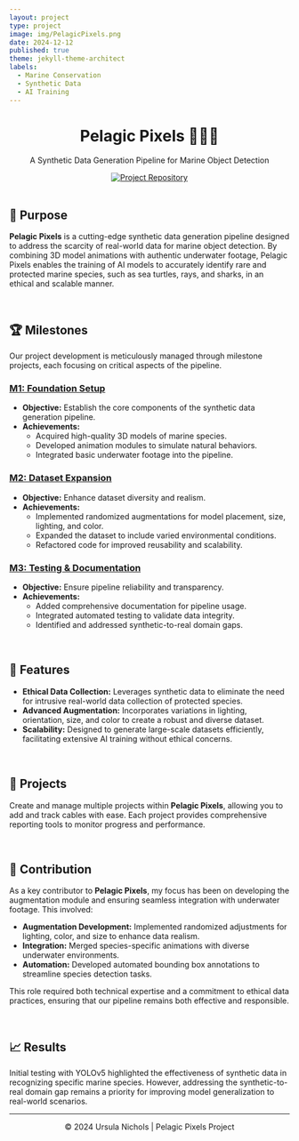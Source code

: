 ```yaml
---
layout: project
type: project
image: img/PelagicPixels.png
date: 2024-12-12
published: true
theme: jekyll-theme-architect
labels:
  - Marine Conservation
  - Synthetic Data
  - AI Training
---
```


<div align="center">
  <h1>Pelagic Pixels 🌊🐢🦈</h1>
  <p>A Synthetic Data Generation Pipeline for Marine Object Detection</p>
  
  <div>
    <a href="https://github.com/pelagic-pixels"><img src="https://img.shields.io/badge/Repository-GitHub-e0f2df.svg" alt="Project Repository"></a>
  </div>
</div>

<br>

## 🎯 Purpose
**Pelagic Pixels** is a cutting-edge synthetic data generation pipeline designed to address the scarcity of real-world data for marine object detection. By combining 3D model animations with authentic underwater footage, Pelagic Pixels enables the training of AI models to accurately identify rare and protected marine species, such as sea turtles, rays, and sharks, in an ethical and scalable manner.

<br>

## 🏆 Milestones
Our project development is meticulously managed through milestone projects, each focusing on critical aspects of the pipeline.

### [M1: Foundation Setup](https://github.com/orgs/uhmanoa/projects/1)
- **Objective:** Establish the core components of the synthetic data generation pipeline.
- **Achievements:**
  - Acquired high-quality 3D models of marine species.
  - Developed animation modules to simulate natural behaviors.
  - Integrated basic underwater footage into the pipeline.

### [M2: Dataset Expansion](https://github.com/orgs/uhmanoa/projects/2)
- **Objective:** Enhance dataset diversity and realism.
- **Achievements:**
  - Implemented randomized augmentations for model placement, size, lighting, and color.
  - Expanded the dataset to include varied environmental conditions.
  - Refactored code for improved reusability and scalability.

### [M3: Testing & Documentation](https://github.com/orgs/uhmanoa/projects/3)
- **Objective:** Ensure pipeline reliability and transparency.
- **Achievements:**
  - Added comprehensive documentation for pipeline usage.
  - Integrated automated testing to validate data integrity.
  - Identified and addressed synthetic-to-real domain gaps.

<br>

## 🌟 Features
- **Ethical Data Collection:** Leverages synthetic data to eliminate the need for intrusive real-world data collection of protected species.
- **Advanced Augmentation:** Incorporates variations in lighting, orientation, size, and color to create a robust and diverse dataset.
- **Scalability:** Designed to generate large-scale datasets efficiently, facilitating extensive AI training without ethical concerns.

<br>

## 📁 Projects
Create and manage multiple projects within **Pelagic Pixels**, allowing you to add and track cables with ease. Each project provides comprehensive reporting tools to monitor progress and performance.

<br>

## 🤝 Contribution
As a key contributor to **Pelagic Pixels**, my focus has been on developing the augmentation module and ensuring seamless integration with underwater footage. This involved:
- **Augmentation Development:** Implemented randomized adjustments for lighting, color, and size to enhance data realism.
- **Integration:** Merged species-specific animations with diverse underwater environments.
- **Automation:** Developed automated bounding box annotations to streamline species detection tasks.

This role required both technical expertise and a commitment to ethical data practices, ensuring that our pipeline remains both effective and responsible.

<br>

## 📈 Results
Initial testing with YOLOv5 highlighted the effectiveness of synthetic data in recognizing specific marine species. However, addressing the synthetic-to-real domain gap remains a priority for improving model generalization to real-world scenarios.

---

<div align="center">
  <p>© 2024 Ursula Nichols | Pelagic Pixels Project</p>
</div>
